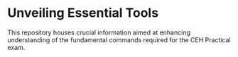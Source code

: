 # **Unveiling Essential Tools**

This repository houses crucial information aimed at enhancing understanding of the fundamental commands required for the CEH Practical exam.
